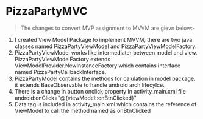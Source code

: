 # PizzaPartyMVC
 > The changes to convert MVP assignment to MVVM are gievn below:-
1. 	I created View Model Package to implement MVVM, there are two java classes named PizzaPartyViewModel and PizzaPartyViewModelFactory.
2.	PizzaPartyViewModel works like intermediater between model and view. PizzaPartyViewModelFactory extends ViewModelProvider.NewInstanceFactory which contains interface named PizzaPartyCallbackInterface.
3. PizzaPartyModel contains the methods for calulation in model package. it extends BaseObservable to handle android arch lifecylce.
4. There is a change in button onclick property in activity_main.xml file 
	android:onClick="@{viewModel::onBtnClicked}" 
5. Data tag is included in activity_main.xml which contains the reference of ViewModel to call the method named as  onBtnClicked



